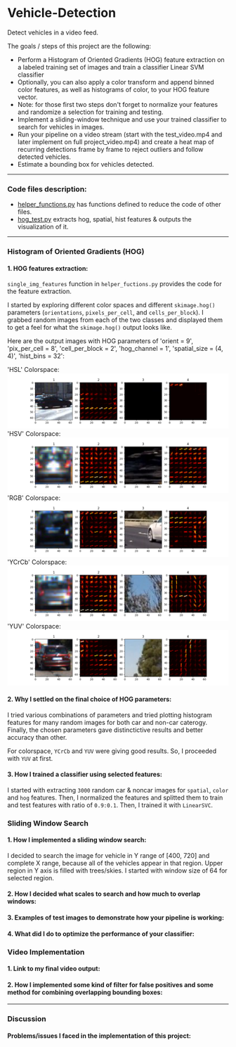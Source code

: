 [//]: # (Image References)
[hog_HLS]: ./output_images/hog_HLS.png
[hog_HSV]: ./output_images/hog_HSV.png
[hog_RGB]: ./output_images/hog_RGB.png
[hog_YCrCb]: ./output_images/hog_YCrCb.png
[hog_YUV]: ./output_images/hog_YUV.png

# Vehicle-Detection
Detect vehicles in a video feed.

The goals / steps of this project are the following:

* Perform a Histogram of Oriented Gradients (HOG) feature extraction on a labeled training set of images and train a classifier Linear SVM classifier
* Optionally, you can also apply a color transform and append binned color features, as well as histograms of color, to your HOG feature vector. 
* Note: for those first two steps don't forget to normalize your features and randomize a selection for training and testing.
* Implement a sliding-window technique and use your trained classifier to search for vehicles in images.
* Run your pipeline on a video stream (start with the test_video.mp4 and later implement on full project_video.mp4) and create a heat map of recurring detections frame by frame to reject outliers and follow detected vehicles.
* Estimate a bounding box for vehicles detected.
---

### Code files description:

* [helper_functions.py](helper_functions.py) has functions defined to reduce the code of other files.
* [hog_test.py](hog_test.py) extracts hog, spatial, hist features & outputs the visualization of it.
---

### Histogram of Oriented Gradients (HOG)

#### 1. HOG features extraction:

`single_img_features` function in `helper_fuctions.py` provides the code for the feature extraction.

I started by exploring different color spaces and different `skimage.hog()` parameters (`orientations`, `pixels_per_cell`, and `cells_per_block`).  I grabbed random images from each of the two classes and displayed them to get a feel for what the `skimage.hog()` output looks like.

Here are the output images with HOG parameters of 'orient = 9', 'pix_per_cell = 8', 'cell_per_block = 2', 'hog_channel = 1', 'spatial_size = (4, 4)', 'hist_bins = 32':

'HSL' Colorspace:
![HOG Image][hog_HLS]
'HSV' Colorspace:
![HOG Image][hog_HSV]
'RGB' Colorspace:
![HOG Image][hog_RGB]
'YCrCb' Colorspace:
![HOG Image][hog_YCrCb]
'YUV' Colorspace:
![HOG Image][hog_YUV]

#### 2. Why I settled on the final choice of HOG parameters:

I tried various combinations of parameters and tried plotting histogram features for many random images for both car and non-car caterogy. Finally, the chosen parameters gave distinctictive results and better accuracy than other.

For colorspace, `YCrCb` and `YUV` were giving good results. So, I proceeded with `YUV` at first.

#### 3. How I trained a classifier using selected features:

I started with extracting `3000` random car & noncar images for `spatial`, `color` and `hog` features. Then, I normalized the features and splitted them to train and test features with ratio of `0.9:0.1`. Then, I trained it with `LinearSVC`.

### Sliding Window Search

#### 1. How I implemented a sliding window search:

I decided to search the image for vehicle in Y range of [400, 720] and complete X range, because all of the vehicles appear in that region. Upper region in Y axis is filled with trees/skies. I started with window size of 64 for selected region.

#### 2. How I decided what scales to search and how much to overlap windows:

#### 3. Examples of test images to demonstrate how your pipeline is working:

#### 4. What did I do to optimize the performance of your classifier:


### Video Implementation

#### 1. Link to my final video output:


#### 2. How I implemented some kind of filter for false positives and some method for combining overlapping bounding boxes:

---
### Discussion

#### Problems/issues I faced in the implementation of this project:

